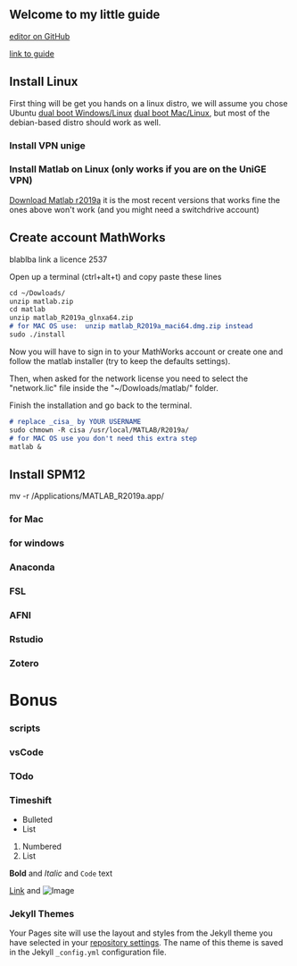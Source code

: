 ## Welcome to my little guide

[editor on GitHub](https://github.com/munoztd0/Hitchhikers_guide_to_the_brain/edit/gh-pages/index.md) 

[link to guide](https://munoztd0.github.io/Hitchhikers_guide_to_the_brain/)


## Install Linux

First thing will be get you hands on a linux distro, we will assume you chose Ubuntu [dual boot Windows/Linux](https://itsfoss.com/install-ubuntu-dual-boot-mode-windows/) [dual boot Mac/Linux](https://www.lifewire.com/dual-boot-linux-and-mac-os-4125733), but most of the debian-based distro should work as well.

### Install VPN unige

### Install Matlab on Linux (only works if you are on the UniGE VPN)

[Download Matlab r2019a](https://drive.switch.ch/index.php/s/m8PCkw6tKJo40DH) it is the most recent versions that works fine the ones above won't work (and you might need a switchdrive account)

## Create account MathWorks
blablba link a licence 2537

Open up a terminal (ctrl+alt+t) and copy paste these lines
```markdown
cd ~/Dowloads/
unzip matlab.zip
cd matlab
unzip matlab_R2019a_glnxa64.zip
# for MAC OS use:  unzip matlab_R2019a_maci64.dmg.zip instead
sudo ./install
```

Now you will have to sign in to your MathWorks account or create one and follow the matlab installer (try to keep the defaults settings).

Then, when asked for the network license you need to select the "network.lic" file inside the "~/Dowloads/matlab/" folder.

Finish the installation and go back to the terminal. 
```markdown
# replace _cisa_ by YOUR USERNAME
sudo chmown -R cisa /usr/local/MATLAB/R2019a/
# for MAC OS use you don't need this extra step
matlab &
```

## Install SPM12
mv -r /Applications/MATLAB_R2019a.app/


### for Mac
### for windows

### Anaconda
### FSL
### AFNI
### Rstudio
### Zotero


# Bonus
### scripts
### vsCode
### TOdo
### Timeshift

- Bulleted
- List

1. Numbered
2. List

**Bold** and _Italic_ and `Code` text

[Link](url) and ![Image](src)


### Jekyll Themes

Your Pages site will use the layout and styles from the Jekyll theme you have selected in your [repository settings](https://github.com/munoztd0/Hitchhikers_guide_to_the_brain/settings). The name of this theme is saved in the Jekyll `_config.yml` configuration file.

